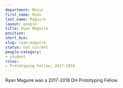```yaml
---
department: Music
first_name: Ryan
last_name: Maguire
layout: people
title: Ryan Maguire
position:
short_bio:
slug: ryan-maguire
status: not_current
people-category:
- student
roles:
- Prototyping Fellow, 2017-2018
---
```

Ryan Maguire was a 2017-2018 DH Prototyping Fellow.
